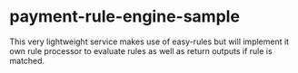 # payment-rule-engine-sample
This very lightweight service makes use of easy-rules but will implement it own rule processor to evaluate rules as well as return outputs if rule is matched. 
